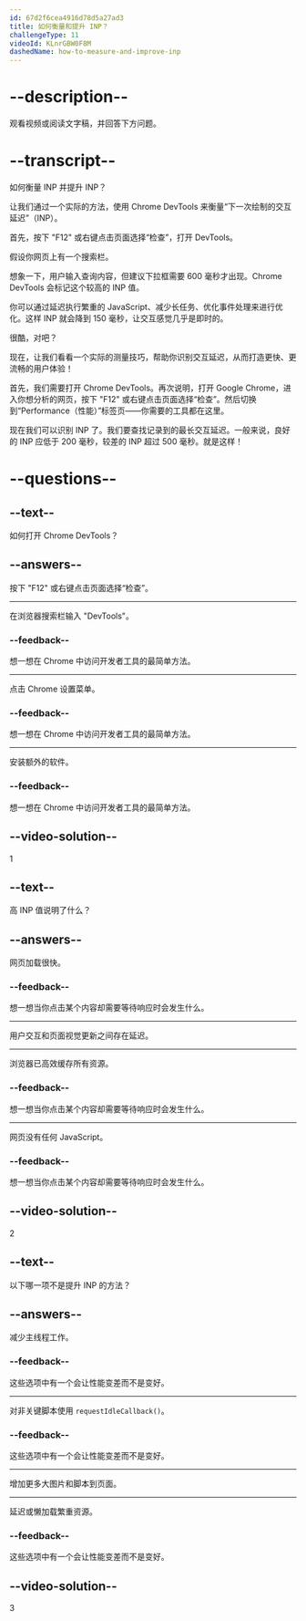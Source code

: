```yaml
---
id: 67d2f6cea4916d78d5a27ad3
title: 如何衡量和提升 INP？
challengeType: 11
videoId: KLnrGBW0F8M
dashedName: how-to-measure-and-improve-inp
---
```


# --description--

观看视频或阅读文字稿，并回答下方问题。

# --transcript--

如何衡量 INP 并提升 INP？

让我们通过一个实际的方法，使用 Chrome DevTools 来衡量“下一次绘制的交互延迟”（INP）。

首先，按下 "F12" 或右键点击页面选择“检查”，打开 DevTools。

假设你网页上有一个搜索栏。

想象一下，用户输入查询内容，但建议下拉框需要 600 毫秒才出现。Chrome DevTools 会标记这个较高的 INP 值。

你可以通过延迟执行繁重的 JavaScript、减少长任务、优化事件处理来进行优化。这样 INP 就会降到 150 毫秒，让交互感觉几乎是即时的。

很酷，对吧？

现在，让我们看看一个实际的测量技巧，帮助你识别交互延迟，从而打造更快、更流畅的用户体验！

首先，我们需要打开 Chrome DevTools。再次说明，打开 Google Chrome，进入你想分析的网页，按下 "F12" 或右键点击页面选择“检查”。然后切换到“Performance（性能）”标签页——你需要的工具都在这里。

现在我们可以识别 INP 了。我们要查找记录到的最长交互延迟。一般来说，良好的 INP 应低于 200 毫秒，较差的 INP 超过 500 毫秒。就是这样！

# --questions--

## --text--

如何打开 Chrome DevTools？

## --answers--

按下 "F12" 或右键点击页面选择“检查”。

---

在浏览器搜索栏输入 "DevTools"。

### --feedback--

想一想在 Chrome 中访问开发者工具的最简单方法。

---

点击 Chrome 设置菜单。

### --feedback--

想一想在 Chrome 中访问开发者工具的最简单方法。

---

安装额外的软件。

### --feedback--

想一想在 Chrome 中访问开发者工具的最简单方法。

## --video-solution--

1

## --text--

高 INP 值说明了什么？

## --answers--

网页加载很快。

### --feedback--

想一想当你点击某个内容却需要等待响应时会发生什么。

---

用户交互和页面视觉更新之间存在延迟。

---

浏览器已高效缓存所有资源。

### --feedback--

想一想当你点击某个内容却需要等待响应时会发生什么。

---

网页没有任何 JavaScript。

### --feedback--

想一想当你点击某个内容却需要等待响应时会发生什么。

## --video-solution--

2

## --text--

以下哪一项不是提升 INP 的方法？

## --answers--

减少主线程工作。

### --feedback--

这些选项中有一个会让性能变差而不是变好。

---

对非关键脚本使用 `requestIdleCallback()`。

### --feedback--

这些选项中有一个会让性能变差而不是变好。

---

增加更多大图片和脚本到页面。

---

延迟或懒加载繁重资源。

### --feedback--

这些选项中有一个会让性能变差而不是变好。

## --video-solution--

3


